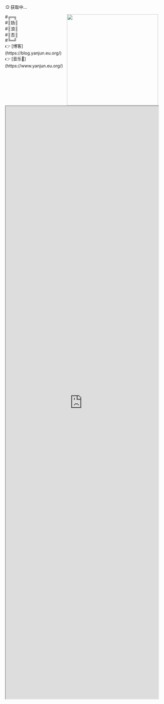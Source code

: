 <p id="hitokoto">:D 获取中...</p>
<!-- 一言API -->
<!-- 现代写法，推荐 -->
<!-- 兼容低版本浏览器 (包括 IE)，可移除 -->
<script src="https://cdn.jsdelivr.net/npm/bluebird@3/js/browser/bluebird.min.js"></script>
<script src="https://cdn.jsdelivr.net/npm/whatwg-fetch@2.0.3/fetch.min.js"></script>
<!--End-->
<script>
  fetch('https://v1.hitokoto.cn')
    .then(function (res){
      return res.json();
    })
    .then(function (data) {
      var hitokoto = document.getElementById('hitokoto');
      hitokoto.innerText = data.hitokoto + '——' + data.from_who +'【' + data.from + '】';
    })
    .catch(function (err) {
      console.error(err);
    })
</script>
<img align="right" width="300" src="https://cdn.jsdelivr.net/gh/BurtSweet/CDN/pic/%E4%BA%8C%E6%AC%A1%E5%85%83%E7%BE%8E%E5%B0%91%E5%A5%B3/000%E5%A4%B4%E5%83%8F.jpeg">
#╔═╗<br>
#║妫║<br> 
#║浪║<br>  
#║吾║<br>
#╚═╝<br>
👉 [博客](https://blog.yanjun.eu.org/) <br> 
👉 [音乐🎵](https://www.yanjun.eu.org/)<br> 

<br/>
<br/>
<div align="center"><iframe width=100% height=50% src="https://ip.skk.moe/simple" frameborder="1px"></iframe></div>
